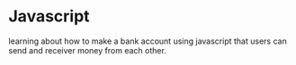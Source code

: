 # Javascript
learning about how to make a bank account using javascript that users can send and receiver money from each other.
